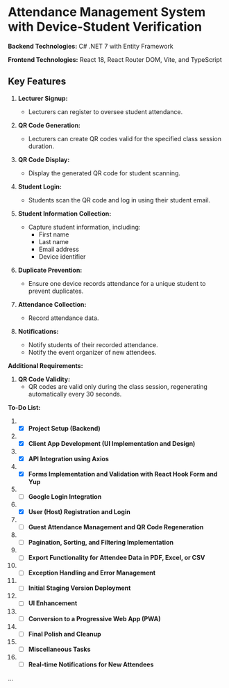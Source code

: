 # Attendance Management System with Device-Student Verification

**Backend Technologies:** C# .NET 7 with Entity Framework

**Frontend Technologies:** React 18, React Router DOM, Vite, and TypeScript

## Key Features

1. **Lecturer Signup:**
   - Lecturers can register to oversee student attendance.

2. **QR Code Generation:**
   - Lecturers can create QR codes valid for the specified class session duration.

3. **QR Code Display:**
   - Display the generated QR code for student scanning.

4. **Student Login:**
   - Students scan the QR code and log in using their student email.

5. **Student Information Collection:**
   - Capture student information, including:
     - First name
     - Last name
     - Email address
     - Device identifier

6. **Duplicate Prevention:**
   - Ensure one device records attendance for a unique student to prevent duplicates.

7. **Attendance Collection:**
   - Record attendance data.

8. **Notifications:**
   - Notify students of their recorded attendance.
   - Notify the event organizer of new attendees.

**Additional Requirements:**

1. **QR Code Validity:**
   - QR codes are valid only during the class session, regenerating automatically every 30 seconds.

**To-Do List:**

1. - [x] **Project Setup (Backend)**
1. - [x] **Client App Development (UI Implementation and Design)**
1. - [x] **API Integration using Axios**
1. - [x] **Forms Implementation and Validation with React Hook Form and Yup**
1. - [ ] **Google Login Integration**
1. - [x] **User (Host) Registration and Login**
1. - [ ] **Guest Attendance Management and QR Code Regeneration**
1. - [ ] **Pagination, Sorting, and Filtering Implementation**
1. - [ ] **Export Functionality for Attendee Data in PDF, Excel, or CSV**
1. - [ ] **Exception Handling and Error Management**
1. - [ ] **Initial Staging Version Deployment**
1. - [ ] **UI Enhancement**
1. - [ ] **Conversion to a Progressive Web App (PWA)**
1. - [ ] **Final Polish and Cleanup**
1. - [ ] **Miscellaneous Tasks**
1. - [ ] **Real-time Notifications for New Attendees**

...
